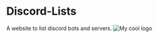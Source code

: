 # Discord-Lists
A website to list discord bots and servers.
<img src="https://images-ext-2.discordapp.net/external/JEOb5N_uvlMF73Boft4x31U_gxiB2uafPBmemstyI8Q/%3Fwidth%3D931%26height%3D449/https/media.discordapp.net/attachments/853039618132148225/930617079818772510/unknown.png?width=838&height=404" alt="My cool logo"/>
